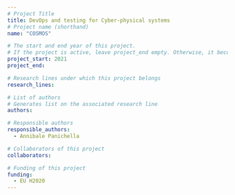 ```yaml
---
# Project Title
title: DevOps and testing for Cyber-physical systems
# Project name (shorthand)
name: "COSMOS"

# The start and end year of this project.
# If the project is active, leave project_end empty. Otherwise, it becomes a past project.
project_start: 2021
project_end: 

# Research lines under which this project belongs
research_lines: 

# List of authors 
# Generates list on the associated research line
authors:

# Responsible authors
responsible_authors:
  - Annibale Panichella

# Collaborators of this project
collaborators:

# Funding of this project
funding:
  - EU H2020
---
```

